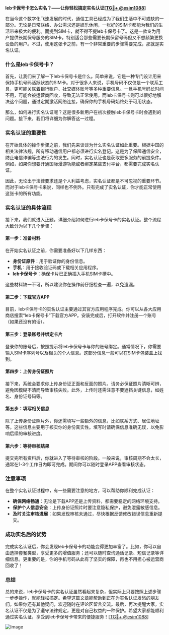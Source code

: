 **leb卡保号卡怎么实名？——让你轻松搞定实名认证[[TG💪+ @esim1088](https://t.me/s/esim1088)]**

在当今这个数字化飞速发展的时代，通信工具已经成为了我们生活中不可或缺的一部分。无论是日常联络、办公需求还是娱乐休闲，一张好的SIM卡都能为我们的生活带来极大的便利。而提到SIM卡，就不得不提leb卡保号卡了。这是一款专为用户提供长期保号服务的SIM卡，特别适合那些需要长期保留号码但又不想频繁更换设备的用户。不过，使用这张卡之前，有一个非常重要的步骤需要完成，那就是实名认证。

### 什么是leb卡保号卡？

首先，让我们来了解一下leb卡保号卡是什么。简单来说，它是一种专门设计用来保持手机号码活跃状态的SIM卡。对于很多人来说，手机号码不仅仅是一个联系工具，更可能关联着银行账户、社交媒体账号等多种重要信息。一旦手机号码长时间不用，可能会被运营商回收，导致无法正常使用。而leb卡保号卡则可以很好地解决这个问题，通过定期激活网络连接，确保你的手机号码始终处于可用状态。

那么，如何进行实名认证呢？这是很多新用户在初次接触leb卡保号卡时会遇到的问题。接下来，我们将详细为你解答这一过程。

### 实名认证的重要性

在开始具体的操作步骤之前，我们先来谈谈为什么实名认证如此重要。根据中国的相关法律法规，所有移动通信用户都必须进行实名登记。这是为了保障通信安全，防止电信诈骗等违法行为的发生。同时，实名认证也是获取更多服务的前提条件。例如，如果你想要开通国际漫游功能或者绑定某些支付平台，都需要完成实名认证。

因此，无论出于法律要求还是个人利益考虑，实名认证都是不可忽视的重要环节。而对于leb卡保号卡来说，同样也不例外。只有完成了实名认证，你才能正常使用这张卡的所有功能。

### 实名认证的具体流程

接下来，我们就进入正题，详细介绍如何进行leb卡保号卡的实名认证。整个流程大致分为以下几个步骤：

#### 第一步：准备材料

在开始实名认证之前，你需要准备好以下几样东西：
- **身份证原件**：用于验证你的身份信息。
- **手机**：用于接收验证码或下载相关应用程序。
- **leb卡保号卡**：确保卡片已正确插入手机SIM卡槽中。

这些材料缺一不可，所以建议你在操作前仔细检查一遍，以免遗漏。

#### 第二步：下载官方APP

目前，leb卡保号卡的实名认证主要通过其官方应用程序完成。你可以从各大应用商店搜索“leb卡保号卡”下载官方APP。安装完成后，打开软件并注册一个账号（如果还没有的话）。

#### 第三步：登录账号并绑定卡片

登录你的账号后，按照提示将leb卡保号卡与你的账号绑定。通常情况下，你需要输入SIM卡序列号以及相关的个人信息。这部分信息一般可以在SIM卡包装盒上找到。

#### 第四步：上传身份证照片

接下来，系统会要求你上传身份证正面和反面的照片。请务必保证照片清晰可辨，避免因模糊不清而导致审核失败。此外，上传时还需注意不要遮挡关键信息，如姓名、身份证号码等。

#### 第五步：填写相关信息

除了上传身份证照片外，你还需填写一些额外的信息，比如联系方式、居住地址等。这些信息主要用于核实你的身份真实性。填写时请确保信息准确无误，以免影响后续的审核进度。

#### 第六步：等待审核结果

提交完所有资料后，你就进入了等待审核的阶段。一般来说，审核周期不会太长，通常在1-3个工作日内即可完成。期间你可以随时登录APP查看审核状态。

### 注意事项

在整个实名认证过程中，有一些需要注意的地方，可以帮助你顺利完成认证：
- **确保网络畅通**：无论是下载APP还是上传资料，都需要稳定的网络环境支持。
- **保护个人信息安全**：上传身份证照片时要注意隐私保护，避免泄露敏感信息。
- **及时关注审核进展**：如果发现审核未通过，尽快根据反馈修改错误信息重新提交。

### 成功实名后的优势

完成实名认证后，你会发现leb卡保号卡的功能变得更加丰富了。比如，你可以自由选择套餐类型，享受更多的增值服务；还可以随时查询通话记录、短信记录等详细信息。更重要的是，你的手机号码从此有了坚实的保障，再也不用担心被运营商回收了！

### 总结

总的来说，leb卡保号卡的实名认证虽然看起来复杂，但实际上只要按照上述步骤一步步操作，就能轻松搞定。希望这篇文章能帮助到正在为实名认证发愁的朋友们。如果你还有其他疑问，欢迎随时在评论区留言交流。最后，再次提醒大家，实名认证不仅是为了遵守法律规定，更是对自己权益的一种保护。希望大家都能顺利通过实名认证，享受到leb卡保号卡带来的便捷服务！[[TG💪+ @esim1088](https://t.me/s/esim1088)] 

![Image](https://i.postimg.cc/4NQfJmqS/Snipaste-2025-05-13-00-14-12.png)